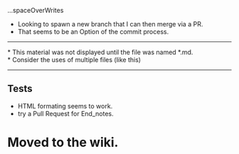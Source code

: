 ...spaceOverWrites

* Looking to spawn a new branch that I can then merge via a PR.
* That seems to be an Option of the commit process.

<hr>
* This material was not displayed until the file was named *.md. <br>
* Consider the uses of multiple files (like this)

<hr>
<h2> Tests </h2>

* HTML formating seems to work.
* try a Pull Request for End_notes.
# Moved to the wiki.

